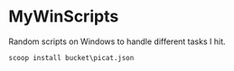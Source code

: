 # MyWinScripts

Random scripts on Windows to handle different tasks I hit.

`scoop install bucket\picat.json`
